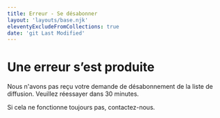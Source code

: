 ```yaml
---
title: Erreur - Se désabonner
layout: 'layouts/base.njk'
eleventyExcludeFromCollections: true
date: 'git Last Modified'
---
```


# Une erreur s’est produite

Nous n'avons pas reçu votre demande de désabonnement de la liste de diffusion. Veuillez réessayer dans 30 minutes.

Si cela ne fonctionne toujours pas, <gcds-link href="/fr/contactez">contactez-nous</gcds-button>.